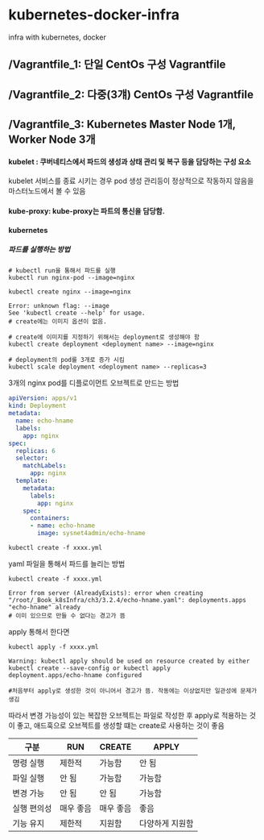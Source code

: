 # kubernetes-docker-infra
infra with kubernetes, docker


## /Vagrantfile_1: 단일 CentOs 구성 Vagrantfile

## /Vagrantfile_2: 다중(3걔) CentOs 구성 Vagrantfile

## /Vagrantfile_3: Kubernetes Master Node 1개, Worker Node 3개

#### kubelet : 쿠버네티스에서 파드의 생성과 상태 관리 및 복구 등을 담당하는 구성 요소
kubelet 서비스를 종료 시키는 경우 pod 생성 관리등이 정상적으로 작동하지 않음을 마스터노드에서 볼 수 있음

#### kube-proxy: kube-proxy는 파트의 통신을 담당함. 

#### kubernetes

##### 파드를 실행하는 방법
```shell
# kubectl run을 통해서 파드를 실행
kubectl run nginx-pod --image=nginx
```

```shell
kubectl create nginx --image=nginx

Error: unknown flag: --image
See 'kubectl create --help' for usage. 
# create에는 이미지 옵션이 없음.

# create에 이미지를 지정하기 위해서는 deployment로 생성해야 함
kubectl create deployment <deployment name> --image=nginx
```

```shell
# deployment의 pod를 3개로 증가 시킴
kubectl scale deployment <deployment name> --replicas=3
```
3개의 nginx pod를 디플로이먼트 오브젝트로 만드는 방법
```yaml
apiVersion: apps/v1
kind: Deployment
metadata:
  name: echo-hname
  labels:
    app: nginx
spec:
  replicas: 6
  selector:
    matchLabels:
      app: nginx
  template:
    metadata:
      labels:
        app: nginx
    spec:
      containers:
      - name: echo-hname
        image: sysnet4admin/echo-hname
```
```shell
kubectl create -f xxxx.yml
```

yaml 파일을 통해서 파드를 늘리는 방법
```shell
kubectl create -f xxxx.yml

Error from server (AlreadyExists): error when creating "/root/_Book_k8sInfra/ch3/3.2.4/echo-hname.yaml": deployments.apps "echo-hname" already 
# 이미 있으므로 만들 수 없다는 경고가 뜸
```

apply 통해서 한다면
```shell
kubectl apply -f xxxx.yml

Warning: kubectl apply should be used on resource created by either kubectl create --save-config or kubectl apply
deployment.apps/echo-hname configured

#처음부터 apply로 생성한 것이 아니어서 경고가 뜸. 작동에는 이상없지만 일관성에 문제가 생김
```

따라서 변경 가능성이 있는 복잡한 오브젝트는 파일로 작성한 후 apply로 적용하는 것이 좋고, 애드훅으로 오브젝트를 생성할 떄는 create로 사용하는 것이 좋음

| 구분     | RUN  | CREATE | APPLY    |
|--------|------|--------|----------|
| 명령 실행  | 제한적  | 가능함    | 안 됨      |
| 파일 실행  | 안 됨  | 가능함    | 가능함      |
| 변경 가능  | 안 됨  | 안 됨    | 가능함      |
| 실행 편의성 | 매우 좋음 | 매우 좋음  | 좋음       |
| 기능 유지  | 제한적  | 지원함    | 다양하게 지원함 |


